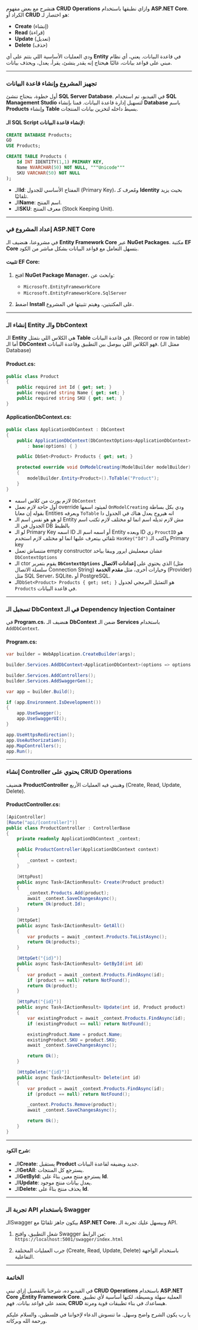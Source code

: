 هنشرح مع بعض مفهوم **CRUD Operations** وازاي نطبقها باستخدام **ASP.NET Core**. الكراد أو **CRUD** هو اختصار لـ: 

- **Create** (إنشاء)
- **Read** (قراءة)
- **Update** (تعديل)
- **Delete** (حذف)

ودي العمليات الأساسية اللي بتتم على أي **Entity** في قاعدة البيانات. 
يعني، أي نظام مبني على قواعد بيانات، غالبًا هيحتاج إنه يقدر ينشئ، يقرأ، يعدل، ويحذف بيانات.

---

### تجهيز المشروع وإنشاء قاعدة البيانات  
أول خطوة، بنحتاج ننشئ **SQL Server Database**. 
في الفيديو، تم استخدام **SQL Management Studio** لتسهيل إدارة قاعدة البيانات. 
قمنا بإنشاء **Database** باسم **Products** وإنشاء **Table** بسيط داخله لتخزين بيانات المنتجات. 

#### الـ SQL Script لإنشاء قاعدة البيانات:
```sql
CREATE DATABASE Products;
GO
USE Products;

CREATE TABLE Products (
    Id INT IDENTITY(1,1) PRIMARY KEY,
    Name NVARCHAR(50) NOT NULL, """Unicode"""
    SKU VARCHAR(50) NOT NULL
);
```

- الـ**Id**: المفتاح الأساسي للجدول (Primary Key)، ومُعرف كـ **Identity** بحيث يزيد تلقائيًا.
- الـ**Name**: اسم المنتج.
- الـ**SKU**: معرف المنتج (Stock Keeping Unit).

---

### إعداد المشروع في ASP.NET Core  
في مشروعنا، هنضيف الـ **Entity Framework Core** عبر **NuGet Packages**. 
مكتبة **EF Core** بتسهل التعامل مع قواعد البيانات بشكل مباشر من الكود.

#### تثبيت EF Core:
1. افتح **NuGet Package Manager**، وابحث عن:  
   - `Microsoft.EntityFrameworkCore`
   - `Microsoft.EntityFrameworkCore.SqlServer`

2. اضغط **Install** على المكتبتين، وهيتم تثبيتها في المشروع.

---

### إنشاء الـ Entity والـ DbContext  
الـ **Entity** هي الكلاس اللي بتمثل **Table** في قاعدة البيانات. (Record or row in table)
أما الـ **DbContext** فهو الكلاس اللي بيوصل بين التطبيق وقاعدة البيانات. (ممثل الـ Database)

#### **Product.cs**:
```csharp
public class Product
{
    public required int Id { get; set; }
    public required string Name { get; set; }
    public required string SKU { get; set; }
}
```

#### **ApplicationDbContext.cs**:
```csharp
public class ApplicationDbContext : DbContext
{
    public ApplicationDbContext(DbContextOptions<ApplicationDbContext> options) 
        : base(options) { }

    public DbSet<Product> Products { get; set; }

    protected override void OnModelCreating(ModelBuilder modelBuilder)
    {
        modelBuilder.Entity<Product>().ToTable("Product");
    }
}
```

- لازم يورث من كلاس اسمه `DbContext`
- أول حاجة لازم نعمل override لميثود اسمها `OnModelCreating` ودي بكل بساطة بقوله إن معايا Entities وبعرفه `ToTable` انه هيروح يعدل هناك في الجدول دا
- لو هو هو نفس اسم الـ Entity مش لازم تديله اسم انما لو مختلف لازم تكتب اسم الجدول في الـ DB بالظبط
- لو الـ Primary Key اسمه ID أو اسمه اسم الـ Entity وبعده ID زي `ProuctID` هو تلقائي بيتعرف عليها انما لو مختلف لازم استخدم `HasKey("Id")` واكتب الـ Primary key
- متنساش تعمل empty constructor عشان ميعمليش ايرور ويبقا بياخد `DbContextOptions`
- الـ ctor يقوم بتمرير **`DbContextOptions`** الذي يحتوي على **إعدادات الاتصال** (مثل سلسلة الاتصال Connection String) وخيارات أخرى، مثل **مقدم الخدمة** (Provider) مثل SQL Server، SQLite، أو PostgreSQL.
- الـ`DbSet<Product> Products { get; set; }` هو التمثيل البرمجي لجدول `Products` في قاعدة البيانات.

---

### تسجيل الـ DbContext في الـ Dependency Injection Container  
في **Program.cs**، هنضيف الـ **DbContext** ضمن الـ **Services** باستخدام `AddDbContext`.

#### **Program.cs**:
```csharp
var builder = WebApplication.CreateBuilder(args);

builder.Services.AddDbContext<ApplicationDbContext>(options => options.UseSqlServer("Server=.;Database=Products;Trusted_Connection=True;"));

builder.Services.AddControllers();
builder.Services.AddSwaggerGen();

var app = builder.Build();

if (app.Environment.IsDevelopment())
{
    app.UseSwagger();
    app.UseSwaggerUI();
}

app.UseHttpsRedirection();
app.UseAuthorization();
app.MapControllers();
app.Run();
```

---

### إنشاء Controller يحتوي على CRUD Operations  
هنضيف **ProductController** وهنبني فيه العمليات الأربع (Create, Read, Update, Delete).

#### **ProductController.cs**:
```csharp
[ApiController]
[Route("api/[controller]")]
public class ProductController : ControllerBase
{
    private readonly ApplicationDbContext _context;

    public ProductController(ApplicationDbContext context)
    {
        _context = context;
    }

    [HttpPost]
    public async Task<IActionResult> Create(Product product)
    {
        _context.Products.Add(product);
        await _context.SaveChangesAsync();
        return Ok(product.Id);
    }

    [HttpGet]
    public async Task<IActionResult> GetAll()
    {
        var products = await _context.Products.ToListAsync();
        return Ok(products);
    }

    [HttpGet("{id}")]
    public async Task<IActionResult> GetById(int id)
    {
        var product = await _context.Products.FindAsync(id);
        if (product == null) return NotFound();
        return Ok(product);
    }

    [HttpPut("{id}")]
    public async Task<IActionResult> Update(int id, Product product)
    {
        var existingProduct = await _context.Products.FindAsync(id);
        if (existingProduct == null) return NotFound();

        existingProduct.Name = product.Name;
        existingProduct.SKU = product.SKU;
        await _context.SaveChangesAsync();

        return Ok();
    }

    [HttpDelete("{id}")]
    public async Task<IActionResult> Delete(int id)
    {
        var product = await _context.Products.FindAsync(id);
        if (product == null) return NotFound();

        _context.Products.Remove(product);
        await _context.SaveChangesAsync();

        return Ok();
    }
}
```

---

#### شرح الكود:
- الـ**Create**: يستقبل **Product** جديد ويضيفه لقاعدة البيانات.
- الـ**GetAll**: يسترجع كل المنتجات.
- الـ**GetById**: يسترجع منتج معين بناءً على **Id**.
- الـ**Update**: يعدل بيانات منتج موجود.
- الـ**Delete**: يحذف منتج بناءً على **Id**.

---

### تجربة الـ API باستخدام Swagger  
الـSwagger بيكون جاهز تلقائيًا مع **ASP.NET Core**، وبيسهل عليك تجربة الـ API. 

1. شغل التطبيق، وافتح Swagger من الرابط:  
   `https://localhost:5001/swagger/index.html`

2. جرب العمليات المختلفة (Create, Read, Update, Delete) باستخدام الواجهة التفاعلية.

---

### الخاتمة  
في الفيديو ده، شرحنا بالتفصيل إزاي نبني **CRUD Operations** باستخدام **ASP.NET Core** و**Entity Framework Core**. العملية سهلة وبسيطة، لكنها أساسية لأي تطبيق يعتمد على قواعد بيانات. فهم **CRUD** هيساعدك في بناء تطبيقات قوية ومرنة. 

يا رب يكون الشرح واضح وسهل. ما تنسوش الدعاء لإخواننا في فلسطين، والسلام عليكم ورحمة الله وبركاته.